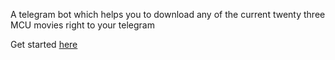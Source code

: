 A telegram bot which helps you to download any of the current twenty three MCU movies right to your telegram

Get started [here](https://t.me/marvel_tele_bot)

